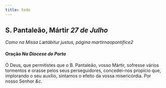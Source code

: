 ```yaml
---
title: todo
---
```

<h2 class="text-center">S. Pantaleão, Mártir <em>27 de Julho</em></h2>

<em>Como na Missa Lætábitur justus, página martirnaopontifice2</em>

<h4 class="text-center">Oração <em>Na Diocese do Porto</em></h4>
<div class="container-fluid">
<div class="row">
<div class="dropcap text-justify">

</div>
<div class="dropcap text-justify">
Ó Deus, que permitistes que o B. Pantaleão, vosso Mártir, sofresse vários tormentos e orasse pelos seus perseguidores, concedei-nos propício que, implorando o seu auxílio, sintamos o efeito da vossa misericórdia. Por nosso Senhor <em>&c.</em>
</div>
</div>
</div>